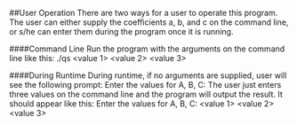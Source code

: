 ##User Operation
There are two ways for a user to operate this program. The user can either supply the coefficients a, b, and c on the command line, or s/he can enter them during the program once it is running. 

####Command Line
Run the program with the arguments on the command line like this:
./qs <value 1> <value 2> <value 3>

####During Runtime
During runtime, if no arguments are supplied, user will see the following prompt:
Enter the values for A, B, C:
The user just enters three values on the command line and the program will output the result. It should appear like this:
Enter the values for A, B, C:
<value 1> <value 2> <value 3>

